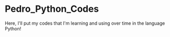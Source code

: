 # Pedro_Python_Codes
Here, I'll put my codes that I'm learning and using over time in the language Python!
